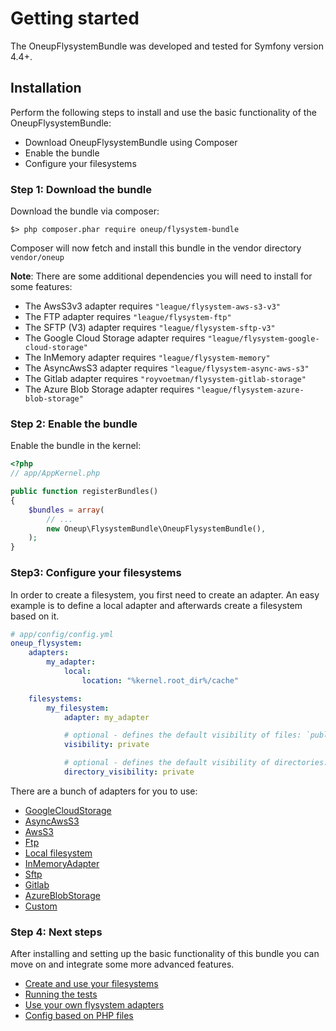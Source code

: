 # Getting started

The OneupFlysystemBundle was developed and tested for Symfony version 4.4+.

## Installation
Perform the following steps to install and use the basic functionality of the OneupFlysystemBundle:

* Download OneupFlysystemBundle using Composer
* Enable the bundle
* Configure your filesystems

### Step 1: Download the bundle

Download the bundle via composer:

```
$> php composer.phar require oneup/flysystem-bundle
```

Composer will now fetch and install this bundle in the vendor directory `vendor/oneup`

**Note**: There are some additional dependencies you will need to install for some features:

* The AwsS3v3 adapter requires `"league/flysystem-aws-s3-v3"`
* The FTP adapter requires `"league/flysystem-ftp"`
* The SFTP (V3) adapter requires `"league/flysystem-sftp-v3"`
* The Google Cloud Storage adapter requires `"league/flysystem-google-cloud-storage"`
* The InMemory adapter requires `"league/flysystem-memory"`
* The AsyncAwsS3 adapter requires `"league/flysystem-async-aws-s3"`
* The Gitlab adapter requires `"royvoetman/flysystem-gitlab-storage"`
* The Azure Blob Storage adapter requires `"league/flysystem-azure-blob-storage"`

### Step 2: Enable the bundle
Enable the bundle in the kernel:

``` php
<?php
// app/AppKernel.php

public function registerBundles()
{
    $bundles = array(
        // ...
        new Oneup\FlysystemBundle\OneupFlysystemBundle(),
    );
}
```

### Step3: Configure your filesystems
In order to create a filesystem, you first need to create an adapter. An easy example is to define a local adapter
and afterwards create a filesystem based on it.

```yaml
# app/config/config.yml
oneup_flysystem:
    adapters:
        my_adapter:
            local:
                location: "%kernel.root_dir%/cache"

    filesystems:
        my_filesystem:
            adapter: my_adapter

            # optional - defines the default visibility of files: `public` or `private` (default)
            visibility: private

            # optional - defines the default visibility of directories: `public` or `private` (default)
            directory_visibility: private
```

There are a bunch of adapters for you to use:

* [GoogleCloudStorage](adapter_google_cloud_storage.md)
* [AsyncAwsS3](adapter_async_aws_s3.md)
* [AwsS3](adapter_awss3.md)
* [Ftp](adapter_ftp.md)
* [Local filesystem](adapter_local.md)
* [InMemoryAdapter](adapter_in_memory.md)
* [Sftp](adapter_sftp.md)
* [Gitlab](adapter_gitlab.md)
* [AzureBlobStorage](adapter_azure_blob_storage.md)
* [Custom](adapter_custom.md)

### Step 4: Next steps

After installing and setting up the basic functionality of this bundle you can move on and integrate some more advanced features.

* [Create and use your filesystems](filesystem_create.md)
* [Running the tests](tests.md)
* [Use your own flysystem adapters](adapter_custom.md)
* [Config based on PHP files](filesystem_php_config.md)

